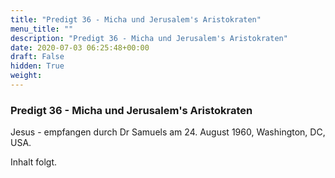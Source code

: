 ```yaml
---
title: "Predigt 36 - Micha und Jerusalem's Aristokraten"
menu_title: ""
description: "Predigt 36 - Micha und Jerusalem's Aristokraten"
date: 2020-07-03 06:25:48+00:00
draft: False
hidden: True
weight:
---
```

### Predigt 36 - Micha und Jerusalem's Aristokraten

Jesus - empfangen durch Dr Samuels am 24. August 1960, Washington, DC, USA.

Inhalt folgt.
